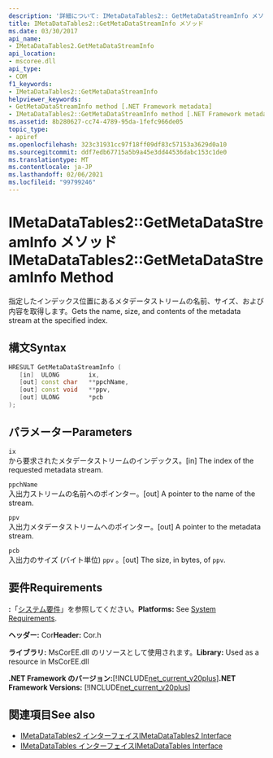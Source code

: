 ```yaml
---
description: '詳細について: IMetaDataTables2:: GetMetaDataStreamInfo メソッド'
title: IMetaDataTables2::GetMetaDataStreamInfo メソッド
ms.date: 03/30/2017
api_name:
- IMetaDataTables2.GetMetaDataStreamInfo
api_location:
- mscoree.dll
api_type:
- COM
f1_keywords:
- IMetaDataTables2::GetMetaDataStreamInfo
helpviewer_keywords:
- GetMetaDataStreamInfo method [.NET Framework metadata]
- IMetaDataTables2::GetMetaDataStreamInfo method [.NET Framework metadata]
ms.assetid: 8b280627-cc74-4789-95da-1fefc966de05
topic_type:
- apiref
ms.openlocfilehash: 323c31931cc97f18ff09df83c57153a3629d0a10
ms.sourcegitcommit: ddf7edb67715a5b9a45e3dd44536dabc153c1de0
ms.translationtype: MT
ms.contentlocale: ja-JP
ms.lasthandoff: 02/06/2021
ms.locfileid: "99799246"
---
```

# <a name="imetadatatables2getmetadatastreaminfo-method"></a><span data-ttu-id="18261-103">IMetaDataTables2::GetMetaDataStreamInfo メソッド</span><span class="sxs-lookup"><span data-stu-id="18261-103">IMetaDataTables2::GetMetaDataStreamInfo Method</span></span>

<span data-ttu-id="18261-104">指定したインデックス位置にあるメタデータストリームの名前、サイズ、および内容を取得します。</span><span class="sxs-lookup"><span data-stu-id="18261-104">Gets the name, size, and contents of the metadata stream at the specified index.</span></span>  
  
## <a name="syntax"></a><span data-ttu-id="18261-105">構文</span><span class="sxs-lookup"><span data-stu-id="18261-105">Syntax</span></span>  
  
```cpp  
HRESULT GetMetaDataStreamInfo (  
   [in]  ULONG        ix,  
   [out] const char   **ppchName,  
   [out] const void   **ppv,  
   [out] ULONG        *pcb  
);  
```  
  
## <a name="parameters"></a><span data-ttu-id="18261-106">パラメーター</span><span class="sxs-lookup"><span data-stu-id="18261-106">Parameters</span></span>  

 `ix`  
 <span data-ttu-id="18261-107">から要求されたメタデータストリームのインデックス。</span><span class="sxs-lookup"><span data-stu-id="18261-107">[in] The index of the requested metadata stream.</span></span>  
  
 `ppchName`  
 <span data-ttu-id="18261-108">入出力ストリームの名前へのポインター。</span><span class="sxs-lookup"><span data-stu-id="18261-108">[out] A pointer to the name of the stream.</span></span>  
  
 `ppv`  
 <span data-ttu-id="18261-109">入出力メタデータストリームへのポインター。</span><span class="sxs-lookup"><span data-stu-id="18261-109">[out] A pointer to the metadata stream.</span></span>  
  
 `pcb`  
 <span data-ttu-id="18261-110">入出力のサイズ (バイト単位) `ppv` 。</span><span class="sxs-lookup"><span data-stu-id="18261-110">[out] The size, in bytes, of `ppv`.</span></span>  
  
## <a name="requirements"></a><span data-ttu-id="18261-111">要件</span><span class="sxs-lookup"><span data-stu-id="18261-111">Requirements</span></span>  

 <span data-ttu-id="18261-112">**:**「[システム要件](../../get-started/system-requirements.md)」を参照してください。</span><span class="sxs-lookup"><span data-stu-id="18261-112">**Platforms:** See [System Requirements](../../get-started/system-requirements.md).</span></span>  
  
 <span data-ttu-id="18261-113">**ヘッダー:** Cor</span><span class="sxs-lookup"><span data-stu-id="18261-113">**Header:** Cor.h</span></span>  
  
 <span data-ttu-id="18261-114">**ライブラリ:** MsCorEE.dll のリソースとして使用されます。</span><span class="sxs-lookup"><span data-stu-id="18261-114">**Library:** Used as a resource in MsCorEE.dll</span></span>  
  
 <span data-ttu-id="18261-115">**.NET Framework のバージョン:**[!INCLUDE[net_current_v20plus](../../../../includes/net-current-v20plus-md.md)]</span><span class="sxs-lookup"><span data-stu-id="18261-115">**.NET Framework Versions:** [!INCLUDE[net_current_v20plus](../../../../includes/net-current-v20plus-md.md)]</span></span>  
  
## <a name="see-also"></a><span data-ttu-id="18261-116">関連項目</span><span class="sxs-lookup"><span data-stu-id="18261-116">See also</span></span>

- [<span data-ttu-id="18261-117">IMetaDataTables2 インターフェイス</span><span class="sxs-lookup"><span data-stu-id="18261-117">IMetaDataTables2 Interface</span></span>](imetadatatables2-interface.md)
- [<span data-ttu-id="18261-118">IMetaDataTables インターフェイス</span><span class="sxs-lookup"><span data-stu-id="18261-118">IMetaDataTables Interface</span></span>](imetadatatables-interface.md)
